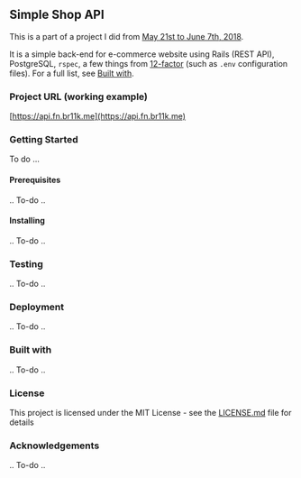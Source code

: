 ## Simple Shop API

This is a part of a project I did from [May 21st to June 7th, 2018](https://www.quora.com/What-can-a-one-man-web-developer-produce/answer/Nikolay-Konovalov-1).

It is a simple back-end for e-commerce website using Rails (REST API), PostgreSQL, `rspec`, a few things from [12-factor](https://12factor.net/) (such as `.env` configuration files). For a full list, see [Built with](#built-with).

### Project URL (working example)

[https://api.fn.br11k.me](https://api.fn.br11k.me)

### Getting Started

To do ...

#### Prerequisites

.. To-do ..

#### Installing

.. To-do ..

### Testing

.. To-do ..

### Deployment

.. To-do ..

### Built with

.. To-do ..

### License

This project is licensed under the MIT License - see the [LICENSE.md](LICENSE.md) file for details

### Acknowledgements

.. To-do ..
